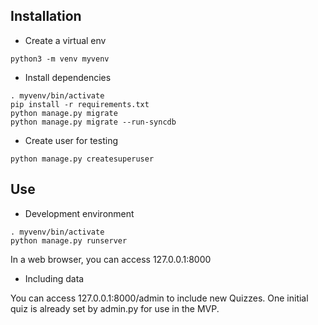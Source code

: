 ## Installation

* Create a virtual env

```
python3 -m venv myvenv
```

* Install dependencies 

```
. myvenv/bin/activate
pip install -r requirements.txt
python manage.py migrate
python manage.py migrate --run-syncdb
```

* Create user for testing

```
python manage.py createsuperuser
```

## Use

* Development environment 

```
. myvenv/bin/activate
python manage.py runserver
```

In a web browser, you can access 127.0.0.1:8000

* Including data

You can access 127.0.0.1:8000/admin to include new Quizzes. One initial quiz is already set by admin.py for use in the MVP. 
